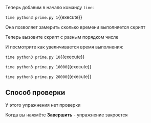 Теперь добавим в начало команду `time`:

`time python3 prime.py 1`{{execute}}

Она позволяет замерить сколько времени выполняется скрипт

Теперь вызовите скрипт с разным порядком числе

И посмотрите как увеличивается время выполнения:

`time python3 prime.py 10`{{execute}}

`time python3 prime.py 10000`{{execute}}

`time python3 prime.py 20000`{{execute}}

## Способ проверки

У этого упражнения нет проверки

Когда вы нажмёте **Завершить** - упражнение закроется
